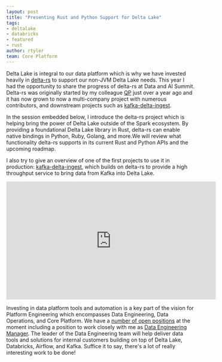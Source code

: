 ```yaml
---
layout: post
title: "Presenting Rust and Python Support for Delta Lake"
tags:
- deltalake
- databricks
- featured
- rust
author: rtyler
team: Core Platform
---
```


Delta Lake is integral to our data platform which is why we have invested
heavily in [delta-rs](https://github.com/delta-io/delta-rs) to support our
non-JVM Delta Lake needs. This year I had the opportunity to share the progress
of delta-rs at Data and AI Summit. Delta-rs was originally started by my colleague [QP](https://github.com/houqp) just over a year ago and it has now grown to now a multi-company project with numerous contributors, and downstream projects such as [kafka-delta-ingest](/blog/2021/kafka-delta-ingest.html).



In the session embedded below, I introduce the delta-rs project which is
helping bring the power of Delta Lake outside of the Spark ecosystem. By
providing a foundational Delta Lake library in Rust, delta-rs can enable native
bindings in Python, Ruby, Golang, and more.We will review what functionality
delta-rs supports in its current Rust and Python APIs and the upcoming roadmap.

I also try to give an overview of one of the first projects to use it in
production:
[kafka-delta-ingest](https://github.com/delta-io/kafka-delta-ingest), which
builds on delta-rs to provide a high throughput service to bring data from
Kafka into Delta Lake.


<center>
<iframe width="560" height="315" src="https://www.youtube-nocookie.com/embed/scYz12UK-OY" title="YouTube video player" frameborder="0" allow="accelerometer; autoplay; clipboard-write; encrypted-media; gyroscope; picture-in-picture" allowfullscreen></iframe>
</center>


Investing in data platform tools and automation is a key part of the vision for
Platform Engineering which encompasses Data Engineering, Data Operations, and
Core Platform. We have a [number of open positions](/careers/#open-positions)
at the moment including a position to work closely with me as [Data Engineering
Manager](https://jobs.lever.co/scribd/e2187c1c-a1d6-4b77-bde6-acc997f68156).
The leader of the Data Engineering team will help deliver data tools and
solutions for internal customers building on top of Delta Lake, Databricks,
Airflow, and Kafka. Suffice it to say, there's a lot of really interesting work
to be done!
